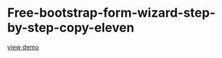 # Free-bootstrap-form-wizard-step-by-step-copy-eleven
<a href="http://webi4u.com/web/article/Free-bootstrap-form-wizard-step-by-step-copy-eleven/">
  view demo
  </a>
